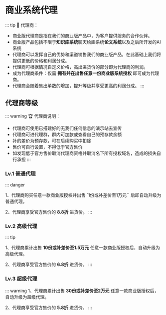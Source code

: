 # 商业系统代理

::: tip
🥇 代理商：

* 商业版代理商是指在我们的商业版产品中，为客户提供服务的合作伙伴。
* 商业版产品包括不限于**知识库系统**聊天绘画系统**论文系统**以及之后所开发的AI系统
* 代理商可以发挥自己的优势和渠道销售我们的商业版产品，在此基础上我们将提供更低的价格和利润分成。
* 代理商可根据情况自定义价格，高出进货价的部分即为代理商的利润。
* 成为代理商条件：仅需 **拥有并在出售任意一份商业版系统授权** 即可成为代理商。
* 代理商会随着售出单数的增加，提升等级并享受更高的利润分成。
:::

## 代理商等级

::: warning
🏆 代理商说明：

* 代理商可使用已搭建好的无我们任何信息的演示站去宣传
* 代理商可进代理群，群内可加款或查看自己的预存款余额
* 补的差价为预存款，可在后续购买中扣除
* 售价可自行设置，不得低于官方售价
* 如发现低于官方售价取消代理商资格并取消名下所有授权域名，造成的损失自行承担
:::



### Lv.1 普通代理
::: danger

1、代理商购买任意一款商业版授权并出售 `1份或补差价至1万元``
   后即自动升级为普通代理。

2、代理商享受官方售价的 **8.8折** 进货价。
:::


### Lv.2 高级代理
::: tip

1、代理商累计出售 **10份或补差价至1.5万元** 任意一款商业版授权后，自动升级为高级代理。

2、代理商享受官方售价的 **6.8折** 进货价。
:::

### Lv.3 超级代理
::: warning
1、代理商累计出售 **30份或补差价至2万元** 任意一款商业版授权后，自动升级为超级代理。

2、代理商享受官方售价的 **5.8折** 进货价。
:::

